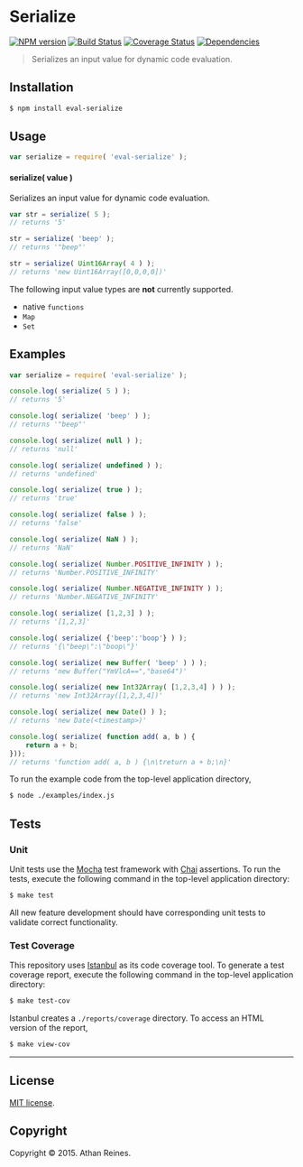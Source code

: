Serialize
===
[![NPM version][npm-image]][npm-url] [![Build Status][travis-image]][travis-url] [![Coverage Status][codecov-image]][codecov-url] [![Dependencies][dependencies-image]][dependencies-url]

> Serializes an input value for dynamic code evaluation.


## Installation

``` bash
$ npm install eval-serialize
```

## Usage

``` javascript
var serialize = require( 'eval-serialize' );
```

#### serialize( value )

Serializes an input value for dynamic code evaluation.

``` javascript
var str = serialize( 5 );
// returns '5'

str = serialize( 'beep' );
// returns '"beep"'

str = serialize( Uint16Array( 4 ) );
// returns 'new Uint16Array([0,0,0,0])'
```

The following input value types are __not__ currently supported.

*	native `functions`
*	`Map`
*	`Set`


## Examples

``` javascript
var serialize = require( 'eval-serialize' );

console.log( serialize( 5 ) );
// returns '5'

console.log( serialize( 'beep' ) );
// returns '"beep"'

console.log( serialize( null ) );
// returns 'null'

console.log( serialize( undefined ) );
// returns 'undefined'

console.log( serialize( true ) );
// returns 'true'

console.log( serialize( false ) );
// returns 'false'

console.log( serialize( NaN ) );
// returns 'NaN'

console.log( serialize( Number.POSITIVE_INFINITY ) );
// returns 'Number.POSITIVE_INFINITY'

console.log( serialize( Number.NEGATIVE_INFINITY ) );
// returns 'Number.NEGATIVE_INFINITY'

console.log( serialize( [1,2,3] ) );
// returns '[1,2,3]'

console.log( serialize( {'beep':'boop'} ) );
// returns '{\"beep\":\"boop\"}'

console.log( serialize( new Buffer( 'beep' ) ) );
// returns 'new Buffer("YmVlcA==","base64")'

console.log( serialize( new Int32Array( [1,2,3,4] ) ) );
// returns 'new Int32Array([1,2,3,4])'

console.log( serialize( new Date() ) );
// returns 'new Date(<timestamp>)'

console.log( serialize( function add( a, b ) {
	return a + b;
}));
// returns 'function add( a, b ) {\n\treturn a + b;\n}'
```

To run the example code from the top-level application directory,

``` bash
$ node ./examples/index.js
```


## Tests

### Unit

Unit tests use the [Mocha](http://mochajs.org/) test framework with [Chai](http://chaijs.com) assertions. To run the tests, execute the following command in the top-level application directory:

``` bash
$ make test
```

All new feature development should have corresponding unit tests to validate correct functionality.


### Test Coverage

This repository uses [Istanbul](https://github.com/gotwarlost/istanbul) as its code coverage tool. To generate a test coverage report, execute the following command in the top-level application directory:

``` bash
$ make test-cov
```

Istanbul creates a `./reports/coverage` directory. To access an HTML version of the report,

``` bash
$ make view-cov
```


---
## License

[MIT license](http://opensource.org/licenses/MIT).


## Copyright

Copyright &copy; 2015. Athan Reines.


[npm-image]: http://img.shields.io/npm/v/eval-serialize.svg
[npm-url]: https://npmjs.org/package/eval-serialize

[travis-image]: http://img.shields.io/travis/kgryte/eval-serialize/master.svg
[travis-url]: https://travis-ci.org/kgryte/eval-serialize

[codecov-image]: https://img.shields.io/codecov/c/github/kgryte/eval-serialize/master.svg
[codecov-url]: https://codecov.io/github/kgryte/eval-serialize?branch=master

[dependencies-image]: http://img.shields.io/david/kgryte/eval-serialize.svg
[dependencies-url]: https://david-dm.org/kgryte/eval-serialize

[dev-dependencies-image]: http://img.shields.io/david/dev/kgryte/eval-serialize.svg
[dev-dependencies-url]: https://david-dm.org/dev/kgryte/eval-serialize

[github-issues-image]: http://img.shields.io/github/issues/kgryte/eval-serialize.svg
[github-issues-url]: https://github.com/kgryte/eval-serialize/issues
